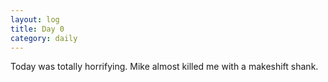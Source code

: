 ```yaml
---
layout: log
title: Day 0
category: daily
---
```


Today was totally horrifying. Mike almost killed me with a makeshift shank.

